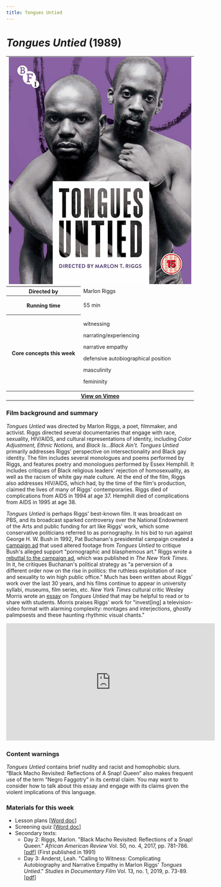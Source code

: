 ```yaml
---
title: Tongues Untied
---
```

# *Tongues Untied* (1989)

<table class="infobox"><tbody>
<tr><td colspan="2" class="infobox-center">

<a href="/modules/unit 3: documentary/tonguesuntied.jpg">
<img src="/modules/unit 3: documentary/tonguesuntied.jpg" class="infobox-poster" />
</a></td></tr>

<tr><th scope="row" class="infobox-label">Directed by</th><td class="infobox-data">
Marlon Riggs
</td></tr><tr><th scope="row" class="infobox-label">Running time</th><td class="infobox-data">

55 min

</td></tr><tr><th scope="row" class="infobox-label">Core concepts this week</th><td class="infobox-data">

<p>witnessing</p>
<p>narrating/experiencing</p>
<p>narrative empathy</p>
<p>defensive autobiographical position</p>
<p>masculinity</p>
<p>femininity</p>

</td></tr><tr><th colspan="2" class="infobox-center">
<a href="https://vimeo.com/ondemand/tonguesuntied">
View on Vimeo</a></th></tr></tbody></table>

### Film background and summary
*Tongues Untied* was directed by Marlon Riggs, a poet, filmmaker, and activist. Riggs directed several documentaries that engage with race, sexuality, HIV/AIDS, and cultural representations of identity, including *Color Adjustment,* *Ethnic Notions,* and *Black Is...Black Ain't.* *Tongues Untied* primarily addresses Riggs' perspective on intersectionality and Black gay identity. The film includes several monologues and poems performed by Riggs, and features poetry and monologues performed by Essex Hemphill. It includes critiques of Black religious leaders' rejection of homosexuality, as well as the racism of white gay male culture. At the end of the film, Riggs also addresses HIV/AIDS, which had, by the time of the film's production, claimed the lives of many of Riggs' contemporaries. Riggs died of complications from AIDS in 1994 at age 37. Hemphill died of complications from AIDS in 1995 at age 38.

*Tongues Untied* is perhaps Riggs' best-known film. It was broadcast on PBS, and its broadcast sparked controversy over the National Endowment of the Arts and public funding for art like Riggs' work, which some conservative politicians referred to as pornography. In his bid to run against George H. W. Bush in 1992, Pat Buchanan's presidential campaign created a [campaign ad](https://www.c-span.org/video/?c4679699/user-clip-pat-buchanan-ad-featuring-tongues-untied) that used altered footage from *Tongues Untied* to critique Bush's alleged support "pornographic and blasphemous art." Riggs wrote a [rebuttal to the campaign ad](https://www.nytimes.com/1992/03/06/opinion/meet-the-new-willie-horton.html), which was published in *The New York Times.* In it, he critiques Buchanan's political strategy as "a perversion of a different order now on the rise in politics: the ruthless exploitation of race and sexuality to win high public office." Much has been written about Riggs' work over the last 30 years, and his films continue to appear in university syllabi, museums, film series, etc. *New York Times* cultural critic Wesley Morris wrote an [essay](https://www.nytimes.com/2019/02/06/arts/blackness-gayness-representation-marlon-riggs-unpacks-it-all-in-his-films.html) on *Tongues Untied* that may be helpful to read or to share with students. Morris praises Riggs' work for "invest[ing] a television-video format with alarming complexity: montages and interjections, ghostly palimpsests and these haunting rhythmic visual chants."

<div class="video-container">
<iframe width="560" height="315" src="https://www.youtube.com/embed/S2T0UdNaWlo" frameborder="0" allow="accelerometer; autoplay; clipboard-write; encrypted-media; gyroscope; picture-in-picture" allowfullscreen></iframe>
</div>

### Content warnings
*Tongues Untied* contains brief nudity and racist and homophobic slurs. “Black Macho Revisited: Reflections of A Snap! Queen” also makes frequent use of the term “Negro Faggotry” in its central claim. You may want to consider how to talk about this essay and engage with its claims given the violent implications of this language.

### Materials for this week
* Lesson plans [<a href="/modules/unit 3: documentary/Tongues Untied LP.docx" download>Word doc</a>]
* Screening quiz [<a href="/modules/unit 3: documentary/Tongues Untied Quiz.docx" download>Word doc</a>]
* Secondary texts:
    * Day 2: Riggs, Marlon. "Black Macho Revisited: Reflections of a Snap! Queen." *African American Review* Vol. 50, no. 4, 2017, pp. 781-786. [<a href="/modules/unit 3: documentary/Black Macho Revisited.pdf" download>pdf</a>] (First published in 1991)
    * Day 3: Anderst, Leah. "Calling to Witness: Complicating Autobiography and Narrative Empathy in Marlon Riggs' *Tongues Untied*." *Studies in Documentary Film* Vol. 13, no. 1, 2019, p. 73-89. [<a href="/modules/unit 3: documentary/Calling to Witness.pdf" download>pdf</a>]
